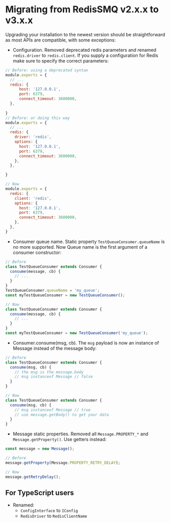 # Migrating from RedisSMQ v2.x.x to v3.x.x

Upgrading your installation to the newest version should be straightforward as most APIs are compatible, with some 
exceptions:

- Configuration. Removed deprecated redis parameters and renamed `redis.driver` to `redis.client`. If you supply a 
  configuration for Redis make sure to specify the correct parameters:

```javascript
// Before: using a deprecated syntax
module.exports = {
  // ...
  redis: {
      host: '127.0.0.1',
      port: 6379,
      connect_timeout: 3600000,
  },
  
}
// Before: or doing this way  
module.exports = {
  // ...
  redis: {
    driver: 'redis',
    options: {
      host: '127.0.0.1',
      port: 6379,
      connect_timeout: 3600000,
    },
  },

}

// Now  
module.exports = {
  redis: {
    client: 'redis',
    options: {
      host: '127.0.0.1',
      port: 6379,
      connect_timeout: 3600000,
    },
  },
}
```

- Consumer queue name. Static property `TestQueueConsumer.queueName` is no more supported. Now Queue name is the first argument of a consumer constructor:
```javascript
// Before
class TestQueueConsumer extends Consumer {
  consume(message, cb) {
    // ...
  }
}
TestQueueConsumer.queueName = 'my_queue';
const myTestQueueConsumer = new TestQueueConsumer();

// Now
class TestQueueConsumer extends Consumer {
  consume(message, cb) {
    // ...
  }
}
const myTestQueueConsumer = new TestQueueConsumer('my_queue');
```

- Consumer.consume(msg, cb). The `msg` payload is now an instance of Message instead of the message body:
```javascript
// Before
class TestQueueConsumer extends Consumer {
  consume(msg, cb) {
    // the msg is the message.body 
    // msg instanceof Message // false
  }
}

// Now
class TestQueueConsumer extends Consumer {
  consume(msg, cb) {
    // msg instanceof Message // true
    // use message.getBody() to get your data
  }
}
```

- Message static properties. Removed all `Message.PROPERTY_*` and `Message.getProperty()`. Use getters instead:
```javascript
const message = new Message();

// Before
message.getProperty(Message.PROPERTY_RETRY_DELAY);

// Now
message.getRetryDelay();
```

## For TypeScript users

- Renamed:
  - `ConfigInterface` to `IConfig`
  - `RedisDriver` to `RedisClientName`
